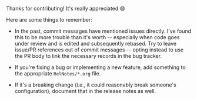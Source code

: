 Thanks for contributing!  It's really appreciated :smile:

Here are some things to remember:

- In the past, commit messages have mentioned issues directly.  I've found this to be more trouble than it's worth -- especially when code goes under review and is edited and subsequently rebased.  Try to leave issue/PR references out of commit messages -- opting instead to use the PR body to link the necessary records in the bug tracker.

- If you're fixing a bug or implementing a new feature, add something to the appropriate `RelNotes/*.org` file.

- If it's a breaking change (i.e., it could reasonably break someone's configuration), document that in the release notes as well.
